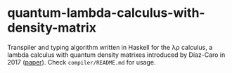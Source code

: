 # quantum-lambda-calculus-with-density-matrix
Transpiler and typing algorithm written in Haskell for the λρ calculus, a lambda calculus with quantum density matrixes introduced by Díaz-Caro in 2017 ([paper](https://arxiv.org/abs/1705.00097)).
Check `compiler/README.md` for usage.

